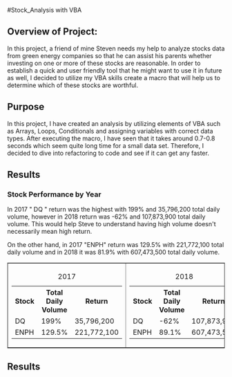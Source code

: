 #Stock_Analysis with VBA

## Overview of Project:

In this project, a friend of mine Steven needs my help to analyze stocks data from green energy companies so that he can assist his parents whether investing on one or more of these stocks are reasonable. 
In order to establish a quick and user friendly tool that he might want to use it in future as well, I decided to utilize my VBA skills create a macro that will help us to determine which of these stocks are worthful. 

## Purpose

In this project, I have created an analysis by utilizing elements of VBA such as Arrays, Loops, Conditionals and assigning variables with correct data types. After executing the macro, I have seen that it takes around 0.7-0.8 seconds which seem quite long time for a small data set. Therefore, I decided to dive into refactoring to code and see if it can get any faster. 

## Results 

### Stock Performance by Year 

In 2017 " DQ " return was the highest with 199% and 35,796,200 total daily volume, however in 2018 return was -62% and 107,873,900 total daily volume. This would help Steve to understand having high volume doesn't necessarily mean high return. 

On the other hand, in 2017 "ENPH" return was 129.5% with 221,772,100 total daily volume and in 2018 it was 81.9% with 607,473,500 total daily volume. 
<table border='1' style='border-collapse:collapse'>
<tr>
<th>
<table  >
<caption>2017</caption>
  <tr>
    <th>Stock</th>
    <th>Total Daily Volume</th>
    <th>Return</th>
  </tr>
  <tr>
    <td>DQ</td>
    <td>199%</td>
    <td>35,796,200 </td>
  </tr>
  <tr>
    <td>ENPH</td>
    <td>129.5%</td>
    <td>221,772,100 </td>
  </tr>
</table>
</th>
<th>
<table  >
<caption>2018</caption>
  <tr>
    <th>Stock</th>
    <th>Total Daily Volume</th>
    <th>Return</th>
  </tr>
  <tr>
    <td>DQ</td>
    <td>-62%</td>
    <td>107,873,900 </td>
  </tr>
  <tr>
    <td>ENPH</td>
    <td>89.1%</td>
    <td>607,473,50 </td>
  </tr>
</table>
</th>
</tr>
</table>


## Results 